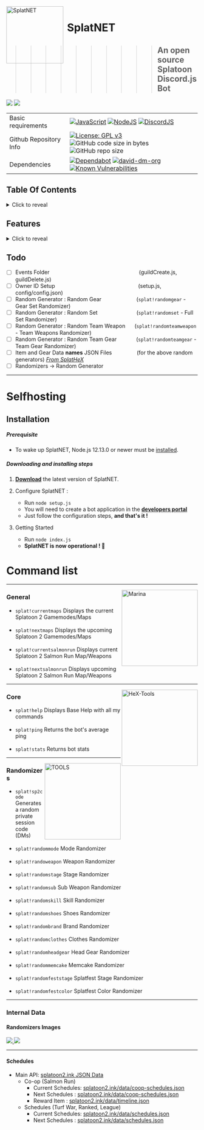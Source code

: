 <img width="150" align="left" style="float: left; margin: 0 10px 0 0;" alt="SplatNET" src="https://mirayxs.github.io/SplatNET/assets/images/SP2chatlog/OctMessageLog06_00.png">

# SplatNET 
>>>>>>>>>> ## An open source Splatoon Discord.js Bot

<img src="https://img.shields.io/badge/Latest%20Version-v5.2.0-7289da?style=for-the-badge"> <a href="https://mirayxs.github.io/SplatNET"><img src="https://img.shields.io/badge/SplatNET-Website-7289da?style=for-the-badge"></a>
    
|  |  | 
| - | - |
| Basic requirements| [![JavaScript](https://img.shields.io/badge/language-javascript-F7DF1E.svg?logo=JavaScript)](https://www.javascript.com) [![NodeJS](https://img.shields.io/badge/Node.js-12.13.0-339933.svg?logo=Node.js)](https://nodejs.org) [![DiscordJS](https://img.shields.io/badge/Discord.js-v12.2.0-7289DA.svg?logo=Discord)](https://discord.js.org) |
| Github Repository Info |[![License: GPL v3](https://img.shields.io/badge/License-GPLv3-blue.svg?logo=github)](https://www.gnu.org/licenses/gpl-3.0) ![GitHub code size in bytes](https://img.shields.io/github/languages/code-size/MirayXS/SplatNET.svg?logo=Github&style=popout&logoColor=white) ![GitHub repo size](https://img.shields.io/github/repo-size/MirayXS/SplatNET?logo=github) |
| Dependencies | [![Dependabot](https://api.dependabot.com/badges/status?host=github&repo=MirayXS/SplatNET)](https://dependabot.com)  [![david-dm-org](https://img.shields.io/david/Asgarrrrr/Luna?color=4F36EC&style=flat-square)](https://david-dm.org/MirayXS/SplatNET) [![Known Vulnerabilities](https://snyk.io/test/github/MirayXS/SplatNET/badge.svg?targetFile=package.json)](https://snyk.io/test/github/MirayXS/SplatNET?targetFile=package.json) |

## Table Of Contents
<details>
<summary>Click to reveal</summary>

<br>

- [Selfhosting](#selfhosting)
  - [Installation](#installation)
    - [Prerequisite](#prerequisite)
    - [Downloading and installing steps](#downloading-and-installing-steps)
- [Command list](#command-list)
  - [General](#general)
  - [Core](#core)
  - [Randomizers](#randomizers)
- [Internal Data](#internal-data)
  - [Randomizers Images](#randomizers-images)
      - SplatHeX
      - MirayAPI
- [Schedules](#schedules)
  - Main API
      - Co-op (Salmon Run)
        - Current Schedules
        - Next Schedules
        - Reward Item
      - Schedules (Turf War, Ranked, League)
        - Current Schedules
        - Next Schedules
</details>

## Features
<details>
<summary>Click to reveal</summary>

<br>

- Splatoon Information Data
  - Schedules
      - Turf War, Ranked, League
        - Current Schedules
        - Next Schedules
      - Co-op (Salmon Run)
        - Current Schedules
        - Next Schedules
        - Reward Item
        
- Splatoon Randomizers
  - Generate a random private session code
  - Mode Randomizer
  - Weapon Randomizer
  - Stage Randomizer
  - Sub Weapon Randomizer
  - Skill Randomizer
  - Shoes Randomizer
  - Brand Randomizer
  - Clothes Randomizer
  - Head Gear Randomizer
  - Memcake Randomizer
  - Splatfest Stage Randomizer
  - Splatfest Color Randomizer
</details>

## Todo

- [ ] Events Folder⠀⠀⠀⠀⠀⠀⠀⠀⠀⠀⠀⠀⠀⠀⠀⠀⠀⠀⠀⠀⠀⠀⠀(guildCreate.js, guildDelete.js)
- [ ] Owner ID Setup⠀⠀⠀⠀⠀⠀⠀⠀⠀⠀⠀⠀⠀⠀⠀⠀⠀⠀⠀⠀⠀ (setup.js, config/config.json)
- [ ] Random Generator : Random Gear⠀⠀⠀⠀⠀⠀⠀⠀⠀(`splat!randomgear` - Gear Set Randomizer)
- [ ] Random Generator : Random Set⠀⠀⠀⠀⠀⠀⠀⠀⠀⠀(`splat!randomset`  - Full Set Randomizer)
- [ ] Random Generator : Random Team Weapon⠀⠀ (`splat!randomteamweapon` - Team Weapons Randomizer)
- [ ] Random Generator : Random Team Gear⠀⠀⠀⠀⠀(`splat!randomteamgear` - Team Gear Randomizer)
- [ ] Item and Gear Data **names** JSON Files⠀⠀⠀⠀⠀ ⠀(for the above random generators) *[From SplatHeX](https://mirayxs.github.io/SplatHeX/splat2/en_files.html)*
- [ ] Randomizers -> Random Generator

<hr>

# Selfhosting  

## Installation

##### Prerequisite

-   To wake up SplatNET, Node.js 12.13.0 or newer must be [installed](https://nodejs.org/en/download/).

##### Downloading and installing steps

1.  **[Download](https://github.com/MirayXS/SplatNET/archive/master.zip)** the latest version of SplatNET.

2.  Configure SplatNET :
    -   Run `node setup.js`
    -   You will need to create a bot application in the **[developers portal](https://discordapp.com/developers/applications/me)**
    -   Just follow the configuration steps, **and that's it !**

3.  Getting Started
    -   Run `node index.js`
    -   **SplatNET is now operational ! 🎉**
    
# Command list

<hr>

<p>
  <img src="https://mirayxs.github.io/SplatNET/assets/images/SP2icons/S2_Icon_Marina.png" height="200" title="Marina" align="right">
</p>

### General
* `splat!currentmaps` Displays the current Splatoon 2 Gamemodes/Maps <br><br>
* `splat!nextmaps` Displays the upcoming Splatoon 2 Gamemodes/Maps <br><br>
* `splat!currentsalmonrun` Displays current Splatoon 2 Salmon Run Map/Weapons <br><br>
* `splat!nextsalmonrun` Displays upcoming Splatoon 2 Salmon Run Map/Weapons

<hr>

<p>
  <img src="https://mirayxs.github.io/SplatHeX/splathex/splathex2logo.png" height="200" title="HeX-Tools" align="right">
</p>

### Core
* `splat!help` Displays Base Help with all my commands <br><br>
* `splat!ping` Returns the bot's average ping <br><br>
* `splat!stats` Returns bot stats

<hr>

<p>
  <img src="https://mirayxs.github.io/SplatHeX/splatools/splatools.png" height="200" title="TOOLS" align="right">
</p>

### Randomizers
* `splat!sp2code` Generates a random private session code (DMs) <br><br>
* `splat!randommode` Mode Randomizer <br><br>
* `splat!randoweapon` Weapon Randomizer <br><br>
* `splat!randomstage` Stage Randomizer <br><br>
* `splat!randomsub` Sub Weapon Randomizer <br><br>
* `splat!randomskill` Skill Randomizer <br><br>
* `splat!randomshoes` Shoes Randomizer <br><br>
* `splat!randombrand` Brand Randomizer <br><br>
* `splat!randomclothes` Clothes Randomizer <br><br>
* `splat!randomheadgear` Head Gear Randomizer <br><br>
* `splat!randommemcake` Memcake Randomizer <br><br>
* `splat!randomfeststage` Splatfest Stage Randomizer <br><br>
* `splat!randomfestcolor` Splatfest Color Randomizer

<hr>

<!-- <img src="https://mirayxs.github.io/SplatNET/assets/images/SP2chatlog/OctMessageLog10_00.png" align="center"> -->

### Internal Data
#### Randomizers Images
<div align="left">
<a href="https://github.com/MirayXS/SplatHeX">
  <img src="https://github-readme-stats.vercel.app/api/pin/?username=MirayXS&repo=SplatHeX" />
</a>
<a href="https://github.com/MirayXS/MirayAPI/tree/master/sp2">
  <img src="https://github-readme-stats.vercel.app/api/pin/?username=MirayXS&repo=MirayAPI" />
</a>
    </div>

<hr>

#### Schedules
- Main API: [splatoon2.ink JSON Data](https://splatoon2.ink)
  - Co-op (Salmon Run)
    - Current Schedules: [splatoon2.ink/data/coop-schedules.json](https://splatoon2.ink/data/coop-schedules.json)
    - Next Schedules   : [splatoon2.ink/data/coop-schedules.json](https://splatoon2.ink/data/coop-schedules.json)
    - Reward Item      : [splatoon2.ink/data/timeline.json](https://splatoon2.ink/data/timeline.json)
  - Schedules (Turf War, Ranked, League)
    - Current Schedules: [splatoon2.ink/data/schedules.json](https://splatoon2.ink/data/schedules.json)
    - Next Schedules   : [splatoon2.ink/data/schedules.json](https://splatoon2.ink/data/schedules.json)

